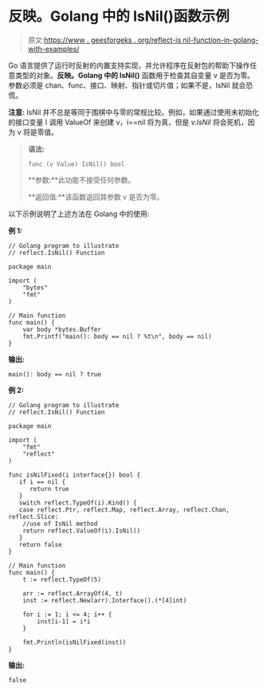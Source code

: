 # 反映。Golang 中的 IsNil()函数示例

> 原文:[https://www . geesforgeks . org/reflect-is nil-function-in-golang-with-examples/](https://www.geeksforgeeks.org/reflect-isnil-function-in-golang-with-examples/)

Go 语言提供了运行时反射的内置支持实现，并允许程序在反射包的帮助下操作任意类型的对象。**反映。Golang 中的 IsNil()** 函数用于检查其自变量 v 是否为零。参数必须是 chan、func、接口、映射、指针或切片值；如果不是，IsNil 就会恐慌。

**注意:** IsNil 并不总是等同于围棋中与零的常规比较。例如，如果通过使用未初始化的接口变量 I 调用 ValueOf 来创建 v，i==nil 将为真，但是 *v.IsNil* 将会死机，因为 v 将是零值。

> **语法:**
> 
> ```
> func (v Value) IsNil() bool
> 
> ```
> 
> **参数:**此功能不接受任何参数。
> 
> **返回值:**该函数返回其参数 v 是否为零。

以下示例说明了上述方法在 Golang 中的使用:

**例 1:**

```
// Golang program to illustrate
// reflect.IsNil() Function

package main

import (
    "bytes"
    "fmt"
)

// Main function
func main() {
    var body *bytes.Buffer
    fmt.Printf("main(): body == nil ? %t\n", body == nil)
}
```

**输出:**

```
main(): body == nil ? true

```

**例 2:**

```
// Golang program to illustrate
// reflect.IsNil() Function 

package main

import (
    "fmt"
    "reflect"
)

func isNilFixed(i interface{}) bool {
   if i == nil {
      return true
   }
   switch reflect.TypeOf(i).Kind() {
   case reflect.Ptr, reflect.Map, reflect.Array, reflect.Chan, reflect.Slice:
    //use of IsNil method
    return reflect.ValueOf(i).IsNil()
   }
   return false
}

// Main function 
func main() {
    t := reflect.TypeOf(5)

    arr := reflect.ArrayOf(4, t)
    inst := reflect.New(arr).Interface().(*[4]int)

    for i := 1; i <= 4; i++ {
        inst[i-1] = i*i
    }

    fmt.Println(isNilFixed(inst))
}
```

**输出:**

```
false

```